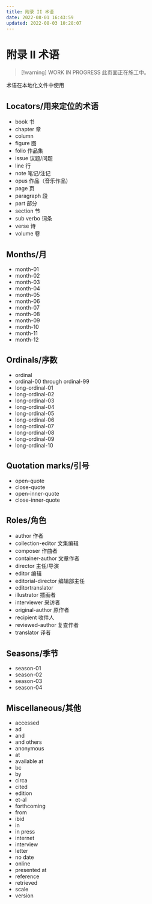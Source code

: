 ```yaml
---
title: 附录 II 术语
date: 2022-08-01 16:43:59
updated: 2022-08-03 10:28:07
---
```


# 附录 II 术语

> [!warning] WORK IN PROGRESS
> 此页面正在施工中。

术语在本地化文件中使用

## Locators/用来定位的术语

- book 书
- chapter 章
- column  
- figure 图
- folio 作品集
- issue 议题/问题
- line 行
- note 笔记/注记
- opus 作品（音乐作品）
- page 页
- paragraph 段
- part 部分
- section 节
- sub verbo 词条
- verse 诗
- volume 卷

## Months/月

- month-01
- month-02
- month-03
- month-04
- month-05
- month-06
- month-07
- month-08
- month-09
- month-10
- month-11
- month-12

## Ordinals/序数

- ordinal
- ordinal-00 through ordinal-99
- long-ordinal-01
- long-ordinal-02
- long-ordinal-03
- long-ordinal-04
- long-ordinal-05
- long-ordinal-06
- long-ordinal-07
- long-ordinal-08
- long-ordinal-09
- long-ordinal-10

## Quotation marks/引号

- open-quote
- close-quote
- open-inner-quote
- close-inner-quote

## Roles/角色

- author 作者
- collection-editor 文集编辑
- composer 作曲者
- container-author 文章作者
- director 主任/导演
- editor 编辑
- editorial-director 编辑部主任
- editortranslator
- illustrator 插画者
- interviewer 采访者
- original-author 原作者
- recipient 收件人
- reviewed-author 复查作者
- translator 译者

## Seasons/季节

- season-01
- season-02
- season-03
- season-04

## Miscellaneous/其他

- accessed
- ad
- and
- and others
- anonymous
- at
- available at
- bc
- by
- circa
- cited
- edition
- et-al
- forthcoming
- from
- ibid
- in
- in press
- internet
- interview
- letter
- no date
- online
- presented at
- reference
- retrieved
- scale
- version
